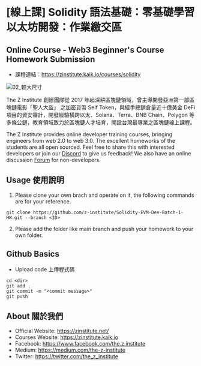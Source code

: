 # [線上課] Solidity 語法基礎：零基礎學習以太坊開發：作業繳交區
## Online Course - Web3 Beginner's Course Homework Submission
- 課程連結：https://zinstitute.kaik.io/courses/solidity

![02_較大尺寸](https://user-images.githubusercontent.com/19768276/176319597-c5fb9911-0f69-4be5-acf8-7690be643319.jpg)

The Z Institute 創辦團隊從 2017 年起深耕區塊鏈領域，曾主導開發亞洲第一部區塊鏈電影「聖人大盜」 之加密貨幣 Self Token，與經手總鎖倉量近十億美金 DeFi 項目的資安審計，開發經驗橫跨以太、Solana、Terra、BNB Chain、Polygon 等多條公鏈，教育領域致力於區塊鏈人才培育，開設台灣最專業之區塊鏈線上課程。

The Z Institute provides online developer training courses, bringing engineers from web 2.0 to web 3.0. The excellent homeworks of the students are all open sourced. Feel free to share this with interested developers or join our [Discord](https://discord.gg/MTTgzdnXpS) to give us feedback! We also have an online discussion [Forum](https://forum.zinstitute.online/) for non-developers.

## Usage 使用說明
1. Please clone your own brach and operate on it, the following commands are for your reference.
```
git clone https://github.com/z-institute/Solidity-EVM-Dev-Batch-1-HW.git --branch <ID>
```
2. Please add the folder like main branch and push your homework to your own folder.

## Github Basics
* Upload code 上傳程式碼
```
cd <dir>
git add .
git commit -m "<commit message>"
git push
```
## About 關於我們
- Official Website: https://zinstitute.net/
- Courses Website: https://zinstitute.kaik.io
- Facebook: https://www.facebook.com/the.z.institute
- Medium: https://medium.com/the-z-institute
- Twitter: https://twitter.com/the_z_institute

